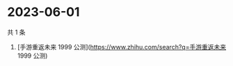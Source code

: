 # 2023-06-01

共 1 条

<!-- BEGIN -->
<!-- 最后更新时间 Thu Jun 01 2023 03:05:39 GMT+0800 (China Standard Time) -->

1. [手游重返未来 1999 公测](https://www.zhihu.com/search?q=手游重返未来 1999
   公测)

<!-- END -->
